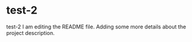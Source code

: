# test-2
test-2
I am editing the README file. Adding some more details about the project description.
